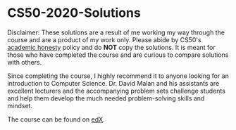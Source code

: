 # CS50-2020-Solutions

Disclaimer: These solutions are a result of me working my way through the course and are a product of my work only. Please abide by CS50's [academic honesty](https://cs50.harvard.edu/x/2020/syllabus/#academic-honesty) policy and do **NOT** copy the solutions. It is meant for those who have completed the course and are curious to compare solutions with others.


Since completing the course, I highly recommend it to anyone looking for an introduction to Computer Science. Dr. David Malan and his assistants are excellent lecturers and the accompanying problem sets challenge students and help them develop the much needed problem-solving skills and mindset.

The course can be found on [edX](https://courses.edx.org/courses/course-v1:HarvardX+CS50+X/course/).
